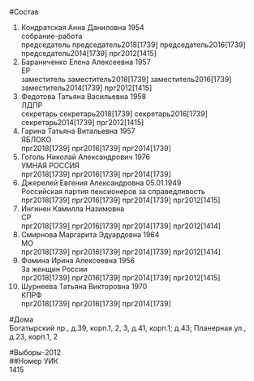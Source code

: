 #Состав  
1. Кондратская Анна Даниловна 1954  
    собрание-работа  
    председатель председатель2018[1739] председатель2016[1739] председатель2014[1739] прг2012[1415]  
2. Бараниченко Елена Алексеевна 1957  
    ЕР  
    заместитель заместитель2018[1739] заместитель2016[1739] заместитель2014[1739] прг2012[1415]  
3. Федотова Татьяна Васильевна 1958  
    ЛДПР  
    секретарь секретарь2018[1739] секретарь2016[1739] секретарь2014[1739] прг2012[1415]  
4. Гарина Татьяна Витальевна 1957  
    ЯБЛОКО  
    прг2018[1739] прг2016[1739] прг2014[1739]  
5. Гоголь Николай Александрович 1976  
    УМНАЯ РОССИЯ  
    прг2018[1739] прг2016[1739] прг2014[1739]  
6. Джерелей Евгения Александровна 05.01.1949  
    Российская партия пенсионеров за справедливость  
    прг2018[1739] прг2016[1739] прг2014[1739] прг2012[1415]  
7. Ингинен Камилла Назимовна  
    СР  
    прг2018[1739] прг2016[1739] прг2014[1739] прг2012[1414]  
8. Смирнова Маргарита Эдуардовна 1964  
    МО  
    прг2018[1739] прг2016[1739] прг2014[1739] прг2012[1414]  
9. Фомина Ирина Алексеевна 1956  
    За женщин России  
    прг2018[1739] прг2016[1739] прг2014[1739] прг2012[1415]  
10. Шурнеева Татьяна Викторовна 1970  
    КПРФ  
    прг2018[1739] прг2016[1739] прг2014[1739]  
  
#Дома  
Богатырский пр., д.39, корп.1, 2, 3, д.41, корп.1; д.43; Планерная ул., д.23, корп.1, 2  
  
#Выборы-2012  
##Номер УИК  
1415  
